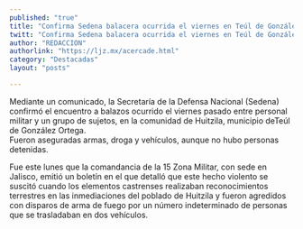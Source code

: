```yaml
---
published: "true"
title: "Confirma Sedena balacera ocurrida el viernes en Teúl de González Ortega "
twitt: "Confirma Sedena balacera ocurrida el viernes en Teúl de González Ortega "
author: "REDACCION"
authorlink: "https://ljz.mx/acercade.html"
category: "Destacadas"
layout: "posts"

---
```




Mediante un comunicado, la Secretaría de la Defensa Nacional (Sedena) confirmó el encuentro a balazos ocurrido el viernes pasado entre personal militar y un grupo de sujetos, en la comunidad de Huitzila, municipio deTeúl de González Ortega.  
  Fueron aseguradas armas, droga y vehículos, aunque no hubo personas detenidas. 



  Fue este lunes que la comandancia de la 15 Zona Militar, con sede en Jalisco, emitió un boletín en el que detalló que este hecho violento se suscitó cuando los elementos castrenses realizaban reconocimientos terrestres en las inmediaciones del poblado de Huitzila y fueron agredidos con disparos de arma de fuego por un número indeterminado de personas que se trasladaban en dos vehículos.

